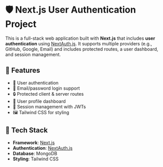 # 🛡️ Next.js User Authentication Project

This is a full-stack web application built with **Next.js** that includes **user authentication** using [NextAuth.js](https://next-auth.js.org/). It supports multiple providers (e.g., GitHub, Google, Email) and includes protected routes, a user dashboard, and session management.

## 🚀 Features

- 🔐 User authentication 
- 📨 Email/password login support
- 🔒 Protected client & server routes
- 🧑 User profile dashboard
- 🔁 Session management with JWTs
- 🖼️ Tailwind CSS for styling

## 🧰 Tech Stack

- **Framework**: [Next.js](https://nextjs.org/)
- **Authentication**: [NextAuth.js](https://next-auth.js.org/)
- **Database**: MongoDB 
- **Styling**: Tailwind CSS


